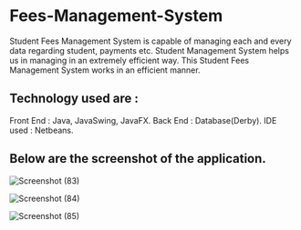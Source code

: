# Fees-Management-System
Student Fees Management System is capable of managing each and every data regarding student, payments etc. Student Management System helps us in managing in an extremely efficient way. This Student Fees Management System works in an efficient manner.

## Technology used are :
Front End : Java, JavaSwing, JavaFX.
Back End : Database(Derby).
IDE used : Netbeans.

## Below are the screenshot of the application.
![Screenshot (83)](https://user-images.githubusercontent.com/58525668/82139883-f133ea00-9848-11ea-9e88-7e10b2b71dfa.png)

![Screenshot (84)](https://user-images.githubusercontent.com/58525668/82139914-43750b00-9849-11ea-8468-478be568e87a.png)

![Screenshot (85)](https://user-images.githubusercontent.com/58525668/82139921-5982cb80-9849-11ea-82ac-840965c3e05d.png)


